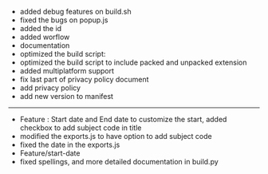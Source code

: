 
- added debug features on build.sh
- fixed the bugs on popup.js
- added the id
- added worflow
- documentation
- optimized the build script:
- optimized the build script to include packed and unpacked extension
- added multiplatform support
- fix last part of privacy policy document
- add privacy policy
- add new version to manifest
------------

- Feature : Start date and End date to customize the start, added checkbox to add subject code in title
- modified the exports.js to have option to add subject code
- fixed the date in the exports.js
- Feature/start-date
- fixed spellings, and more detailed documentation in build.py
